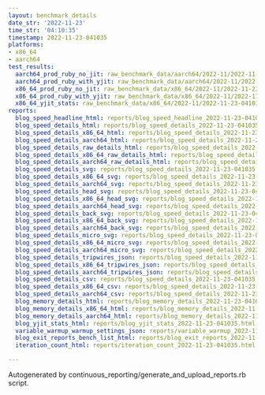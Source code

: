 ```yaml
---
layout: benchmark_details
date_str: '2022-11-23'
time_str: '04:10:35'
timestamp: 2022-11-23-041035
platforms:
- x86_64
- aarch64
test_results:
  aarch64_prod_ruby_no_jit: raw_benchmark_data/aarch64/2022-11/2022-11-23-041035_basic_benchmark_aarch64_prod_ruby_no_jit.json
  aarch64_prod_ruby_with_yjit: raw_benchmark_data/aarch64/2022-11/2022-11-23-041035_basic_benchmark_aarch64_prod_ruby_with_yjit.json
  x86_64_prod_ruby_no_jit: raw_benchmark_data/x86_64/2022-11/2022-11-23-041035_basic_benchmark_x86_64_prod_ruby_no_jit.json
  x86_64_prod_ruby_with_yjit: raw_benchmark_data/x86_64/2022-11/2022-11-23-041035_basic_benchmark_x86_64_prod_ruby_with_yjit.json
  x86_64_yjit_stats: raw_benchmark_data/x86_64/2022-11/2022-11-23-041035_basic_benchmark_x86_64_yjit_stats.json
reports:
  blog_speed_headline_html: reports/blog_speed_headline_2022-11-23-041035.html
  blog_speed_details_html: reports/blog_speed_details_2022-11-23-041035.html
  blog_speed_details_x86_64_html: reports/blog_speed_details_2022-11-23-041035.x86_64.html
  blog_speed_details_aarch64_html: reports/blog_speed_details_2022-11-23-041035.aarch64.html
  blog_speed_details_raw_details_html: reports/blog_speed_details_2022-11-23-041035.raw_details.html
  blog_speed_details_x86_64_raw_details_html: reports/blog_speed_details_2022-11-23-041035.x86_64.raw_details.html
  blog_speed_details_aarch64_raw_details_html: reports/blog_speed_details_2022-11-23-041035.aarch64.raw_details.html
  blog_speed_details_svg: reports/blog_speed_details_2022-11-23-041035.svg
  blog_speed_details_x86_64_svg: reports/blog_speed_details_2022-11-23-041035.x86_64.svg
  blog_speed_details_aarch64_svg: reports/blog_speed_details_2022-11-23-041035.aarch64.svg
  blog_speed_details_head_svg: reports/blog_speed_details_2022-11-23-041035.head.svg
  blog_speed_details_x86_64_head_svg: reports/blog_speed_details_2022-11-23-041035.x86_64.head.svg
  blog_speed_details_aarch64_head_svg: reports/blog_speed_details_2022-11-23-041035.aarch64.head.svg
  blog_speed_details_back_svg: reports/blog_speed_details_2022-11-23-041035.back.svg
  blog_speed_details_x86_64_back_svg: reports/blog_speed_details_2022-11-23-041035.x86_64.back.svg
  blog_speed_details_aarch64_back_svg: reports/blog_speed_details_2022-11-23-041035.aarch64.back.svg
  blog_speed_details_micro_svg: reports/blog_speed_details_2022-11-23-041035.micro.svg
  blog_speed_details_x86_64_micro_svg: reports/blog_speed_details_2022-11-23-041035.x86_64.micro.svg
  blog_speed_details_aarch64_micro_svg: reports/blog_speed_details_2022-11-23-041035.aarch64.micro.svg
  blog_speed_details_tripwires_json: reports/blog_speed_details_2022-11-23-041035.tripwires.json
  blog_speed_details_x86_64_tripwires_json: reports/blog_speed_details_2022-11-23-041035.x86_64.tripwires.json
  blog_speed_details_aarch64_tripwires_json: reports/blog_speed_details_2022-11-23-041035.aarch64.tripwires.json
  blog_speed_details_csv: reports/blog_speed_details_2022-11-23-041035.csv
  blog_speed_details_x86_64_csv: reports/blog_speed_details_2022-11-23-041035.x86_64.csv
  blog_speed_details_aarch64_csv: reports/blog_speed_details_2022-11-23-041035.aarch64.csv
  blog_memory_details_html: reports/blog_memory_details_2022-11-23-041035.html
  blog_memory_details_x86_64_html: reports/blog_memory_details_2022-11-23-041035.x86_64.html
  blog_memory_details_aarch64_html: reports/blog_memory_details_2022-11-23-041035.aarch64.html
  blog_yjit_stats_html: reports/blog_yjit_stats_2022-11-23-041035.html
  variable_warmup_warmup_settings_json: reports/variable_warmup_2022-11-23-041035.warmup_settings.json
  blog_exit_reports_bench_list_html: reports/blog_exit_reports_2022-11-23-041035.bench_list.html
  iteration_count_html: reports/iteration_count_2022-11-23-041035.html

---
```

Autogenerated by continuous_reporting/generate_and_upload_reports.rb script.
